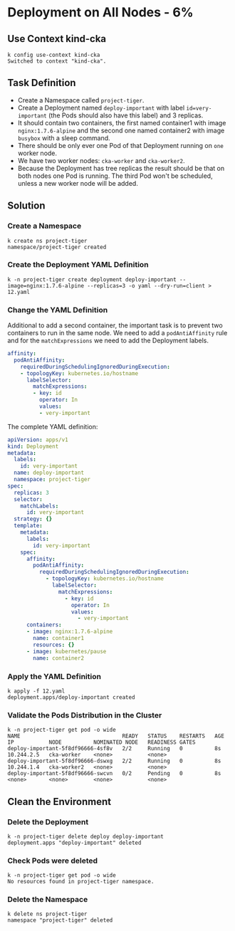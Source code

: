 # Deployment on All Nodes - 6%

## Use Context kind-cka

```shell
k config use-context kind-cka
Switched to context "kind-cka".
```

## Task Definition

- Create a Namespace called `project-tiger`.
- Create a Deployment named `deploy-important` with label `id=very-important` (the Pods should also have this label) and 3 replicas.
- It should contain two containers, the first named container1 with image `nginx:1.7.6-alpine` and the second one named container2 with image `busybox` with a sleep command.
- There should be only ever one Pod of that Deployment running on `one` worker node.
- We have two worker nodes: `cka-worker` and `cka-worker2`.
- Because the Deployment has tree replicas the result should be that on both nodes one Pod is running. The third Pod won't be scheduled, unless a new worker node will be added.

## Solution

### Create a Namespace

```shell
k create ns project-tiger
namespace/project-tiger created
```

### Create the Deployment YAML Definition

```shell
k -n project-tiger create deployment deploy-important --image=nginx:1.7.6-alpine --replicas=3 -o yaml --dry-run=client > 12.yaml
```

### Change the YAML Definition

Additional to add a second container, the important task is to prevent two containers to run in the same node. We need to add a `podAntiAffinity` rule and for the `matchExpressions` we need to add the Deployment labels.

```yaml
affinity:
  podAntiAffinity:
    requiredDuringSchedulingIgnoredDuringExecution:
    - topologyKey: kubernetes.io/hostname
      labelSelector:
        matchExpressions:
        - key: id
          operator: In
          values:
          - very-important
```

The complete YAML definition:

```yaml
apiVersion: apps/v1
kind: Deployment
metadata:
  labels:
    id: very-important
  name: deploy-important
  namespace: project-tiger
spec:
  replicas: 3
  selector:
    matchLabels:
      id: very-important
  strategy: {}
  template:
    metadata:
      labels:
        id: very-important
    spec:
      affinity:
        podAntiAffinity:
          requiredDuringSchedulingIgnoredDuringExecution:
            - topologyKey: kubernetes.io/hostname
              labelSelector:
                matchExpressions:
                  - key: id
                    operator: In
                    values:
                      - very-important
      containers:
      - image: nginx:1.7.6-alpine
        name: container1
        resources: {}
      - image: kubernetes/pause
        name: container2
```

### Apply the YAML Definition

```shell
k apply -f 12.yaml
deployment.apps/deploy-important created
```

### Validate the Pods Distribution in the Cluster

```shell
k -n project-tiger get pod -o wide
NAME                                READY   STATUS    RESTARTS   AGE   IP           NODE          NOMINATED NODE   READINESS GATES
deploy-important-5f8df96666-4sf8v   2/2     Running   0          8s    10.244.2.5   cka-worker    <none>           <none>
deploy-important-5f8df96666-dswxg   2/2     Running   0          8s    10.244.1.4   cka-worker2   <none>           <none>
deploy-important-5f8df96666-swcvn   0/2     Pending   0          8s    <none>       <none>        <none>           <none>
```

## Clean the Environment

### Delete the Deployment

```shell
k -n project-tiger delete deploy deploy-important
deployment.apps "deploy-important" deleted
```

### Check Pods were deleted

```shell
k -n project-tiger get pod -o wide
No resources found in project-tiger namespace.
```

### Delete the Namespace

```shell
k delete ns project-tiger
namespace "project-tiger" deleted
```
